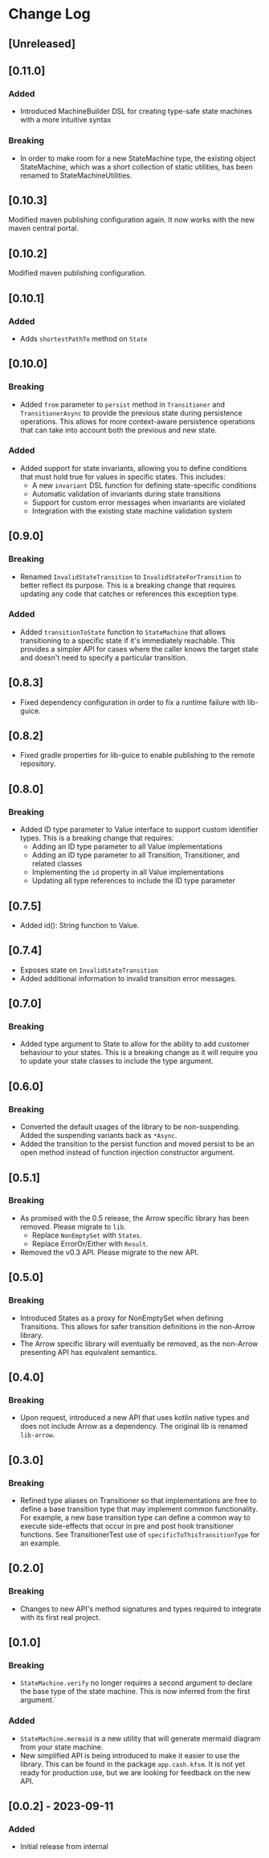 # Change Log

## [Unreleased]

## [0.11.0]

### Added
* Introduced MachineBuilder DSL for creating type-safe state machines with a more intuitive syntax

### Breaking
* In order to make room for a new StateMachine type, the existing object StateMachine, which was a short collection of
  static utilities, has been renamed to StateMachineUtilities.

## [0.10.3]

Modified maven publishing configuration again. It now works with the new maven central portal.

## [0.10.2]

Modified maven publishing configuration.

## [0.10.1]

### Added
* Adds `shortestPathTo` method on `State`

## [0.10.0]

### Breaking
* Added `from` parameter to `persist` method in `Transitioner` and `TransitionerAsync` to provide the previous state during persistence operations. This allows for more context-aware persistence operations that can take into account both the previous and new state.

### Added
* Added support for state invariants, allowing you to define conditions that must hold true for values in specific states. This includes:
  * A new `invariant` DSL function for defining state-specific conditions
  * Automatic validation of invariants during state transitions
  * Support for custom error messages when invariants are violated
  * Integration with the existing state machine validation system

## [0.9.0]

### Breaking
* Renamed `InvalidStateTransition` to `InvalidStateForTransition` to better reflect its purpose. This is a breaking change that requires updating any code that catches or references this exception type.

### Added
* Added `transitionToState` function to `StateMachine` that allows transitioning to a specific state if it's immediately reachable. This provides a simpler API for cases where the caller knows the target state and doesn't need to specify a particular transition.

## [0.8.3]

* Fixed dependency configuration in order to fix a runtime failure with lib-guice.

## [0.8.2]

* Fixed gradle properties for lib-guice to enable publishing to the remote repository.

## [0.8.0]

### Breaking

* Added ID type parameter to Value interface to support custom identifier types. This is a breaking change that requires:
  * Adding an ID type parameter to all Value implementations
  * Adding an ID type parameter to all Transition, Transitioner, and related classes
  * Implementing the `id` property in all Value implementations
  * Updating all type references to include the ID type parameter

## [0.7.5]

* Added id(): String function to Value.

## [0.7.4]

* Exposes state on `InvalidStateTransition`
* Added additional information to invalid transition error messages.

## [0.7.0]

### Breaking

* Added type argument to State to allow for the ability to add customer behaviour to your states. This is a breaking
  change as it will require you to update your state classes to include the type argument.

## [0.6.0]

### Breaking

* Converted the default usages of the library to be non-suspending. Added the suspending variants back as `*Async`.
* Added the transition to the persist function and moved persist to be an open method instead of function injection
  constructor argument.

## [0.5.1]

### Breaking

* As promised with the 0.5 release, the Arrow specific library has been removed. Please migrate to `lib`.
  * Replace `NonEmptySet` with `States`.
  * Replace ErrorOr/Either with `Result`.
* Removed the v0.3 API. Please migrate to the new API.

## [0.5.0]

### Breaking

* Introduced States as a proxy for NonEmptySet when defining Transitions. This allows for safer transition definitions
  in the non-Arrow library.
* The Arrow specific library will eventually be removed, as the non-Arrow presenting API has equivalent semantics.


## [0.4.0]

### Breaking

* Upon request, introduced a new API that uses kotlin native types and does not include Arrow as a dependency.
  The original lib is renamed `lib-arrow`.

## [0.3.0]

### Breaking

* Refined type aliases on Transitioner so that implementations are free to define a base transition type that may
  implement common functionality. For example, a new base transition type can define a common way to execute
  side-effects that occur in pre and post hook transitioner functions. See TransitionerTest use of 
  `specificToThisTransitionType` for an example.

## [0.2.0]

### Breaking

* Changes to new API's method signatures and types required to integrate with its first real project. 

## [0.1.0]

### Breaking

* `StateMachine.verify` no longer requires a second argument to declare the base type of the state machine. This is now
  inferred from the first argument.`

### Added

* `StateMachine.mermaid` is a new utility that will generate mermaid diagram from your state machine.
* New simplified API is being introduced to make it easier to use the library. This can be found in the package
  `app.cash.kfsm`. It is not yet ready for production use, but we are looking for feedback on the new API.


## [0.0.2] - 2023-09-11

### Added

* Initial release from internal

